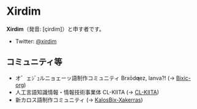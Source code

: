 # Xirdim
**Xirdim**（発音: \[çirdim\]）と申す者です。
- Twitter: [@xirdim](//twitter.com/xirdim)

## コミュニティ等
- オ゛ェｼﾞｭルニョェーッ語制作コミュニティ Brxōdƣez, lanva?! (→ [Bixic-org](//github.com/Bixic-org))
- 人工言語知識情報・情報技術事業体 CL-KIITA (→ [CL-KIITA](//github.com/CL-KIITA))
- 新カロス語制作コミュニティ (→ [KalosBix-Xakerras](//github.com/KalosBix-Xakerras))
